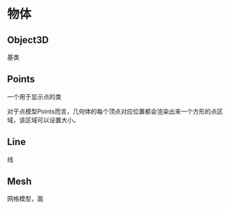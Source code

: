 # 物体

## Object3D

基类

## Points

一个用于显示点的类

对于点模型Points而言，几何体的每个顶点对应位置都会渲染出来一个方形的点区域，该区域可以设置大小。

## Line

线

## Mesh

网格模型，面
